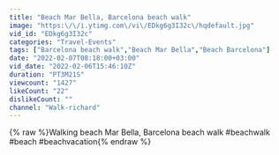 ```yaml
---
title: "Beach Mar Bella, Barcelona beach walk"
image: "https:\/\/i.ytimg.com\/vi\/EDkg6g3I32c\/hqdefault.jpg"
vid_id: "EDkg6g3I32c"
categories: "Travel-Events"
tags: ["Barcelona beach walk","Beach Mar Bella","Beach Barcelona"]
date: "2022-02-07T08:18:00+03:00"
vid_date: "2022-02-06T15:46:10Z"
duration: "PT3M21S"
viewcount: "1427"
likeCount: "22"
dislikeCount: ""
channel: "Walk-richard"
---
```

{% raw %}Walking beach Mar Bella, Barcelona beach walk #beachwalk #beach #beachvacation{% endraw %}
